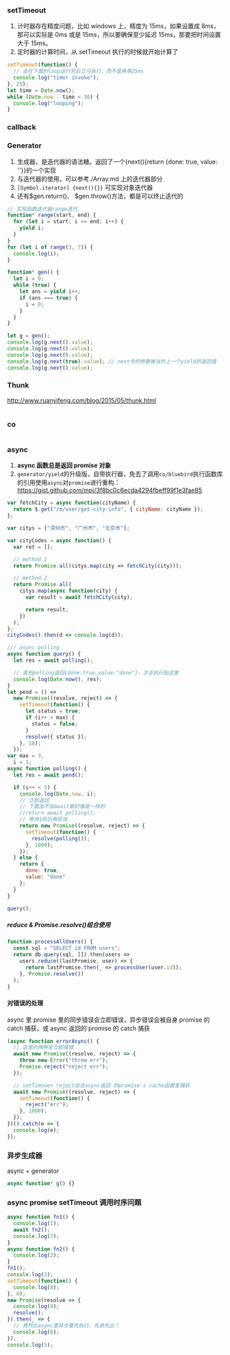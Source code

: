### setTimeout

1.  计时器存在精度问题，比如 windows 上，精度为 15ms，如果设置成 8ms，那可以实际是 0ms 或是 15ms，所以要确保至少延迟 15ms，那要把时间设置大于 15ms。
2.  定时器的计算时间，从 setTimeout 执行的时候就开始计算了

```js
setTimeout(function() {
  // 会在下面的loop运行完后立马执行，而不是再等25ms
  console.log("timer invoke");
}, 25);
let time = Date.now();
while (Date.now - time < 30) {
  console.log("looping");
}
```

### callback

### Generator

1.  生成器，是迭代器的语法糖。返回了一个{next(){return {done: true, value: ''}}的一个实现
2.  与迭代器的使用，可以参考./Array.md 上的迭代器部分
3.  `[Symbol.iterator] {next(){}}` 可实现对象迭代器
4.  还有$gen.return()、 $gen.throw()方法，都是可以终止迭代的

```js
// 实现函数迭代器range迭代
function* range(start, end) {
  for (let i = start; i <= end; i++) {
    yield i;
  }
}
for (let i of range(3, 7)) {
  console.log(i);
}

function* gen() {
  let i = 0;
  while (true) {
    let ans = yield i++;
    if (ans === true) {
      i = 0;
    }
  }
}

let g = gen();
console.log(g.next().value);
console.log(g.next().value);
console.log(g.next().value);
console.log(g.next(true).value); // next中的参数被当作上一个yield的返回值
console.log(g.next().value);
```

### Thunk

http://www.ruanyifeng.com/blog/2015/05/thunk.html

```js
```

### co

```js
```

### async

1.  **async 函数总是返回 promise 对象**
2.  `generator/yield`的升级版，自带执行器，免去了调用`co/bluebird`执行函数库的引用使用`async`对`promise`进行重构： https://gist.github.com/mpj/3f8bc0c6ecda4294fbeff99f1e3fae85

```js
var fetchCity = async function(cityName) {
  return $.get("/m/user/get-city-info", { cityName: cityName });
};

var citys = ["深圳市", "广州市", "北京市"];

var cityCodes = async function() {
  var ret = [];

  // method 1
  return Promise.all(citys.map(city => fetchCity(city)));

  // method 2
  return Promise.all(
    citys.map(async function(city) {
      var result = await fetchCity(city);

      return result;
    })
  );
};
cityCodes().then(d => console.log(d));

/// async polling
async function query() {
  let res = await polling();

  // 直到polling返回{done:true,value:"done"}，才会执行到这里
  console.log(Date.now(), res);
}
let pend = () =>
  new Promise((resolve, reject) => {
    setTimeout(function() {
      let status = true;
      if (i++ > max) {
        status = false;
      }
      resolve({ status });
    }, 10);
  });
var max = 3,
  i = 1;
async function polling() {
  let res = await pend();

  if (i++ < 3) {
    console.log(Date.now, i);
    // 立即返回
    // 下面加不加await都好像是一样的
    //return await polling();
    // 等待1秒后再轮询
    return new Promise((resolve, reject) => {
      setTimeout(function() {
        resolve(polling());
      }, 1000);
    });
  } else {
    return {
      done: true,
      value: "done"
    };
  }
}

query();
```

##### reduce & Promise.resolve()组合使用

```js
function processAllUsers() {
  const sql = "SELECT id FROM users";
  return db.query(sql, []).then(users =>
    users.reduce((lastPromise, user) => {
      return lastPromise.then(_ => processUser(user.id));
    }, Promise.resolve())
  );
}
```

#### 对错误的处理

async 里 promise 里的同步错误会立即错误，异步错误会被自身 promise 的 catch 捕获，或 async 返回的 promise 的 catch 捕获

```js
(async function errorAsync() {
  // 这里的两种会立即报错
  await new Promise((resolve, reject) => {
    throw new Error("throw err");
    Promise.reject("reject err");
  });

  // setTimoue+ reject会在async返回 的promise's cache函数里捕获
  await new Promise((resolve, reject) => {
    setTimeout(function() {
      reject("err");
    }, 1000);
  });
})().catch(e => {
  console.log(e);
});
```

### 异步生成器

async + generator

```js
async function* g() {}
```

### async promise setTimeout 调用时序问题

```js
async function fn1() {
  console.log(1);
  await fn2();
  console.log(7);
}
async function fn2() {
  console.log(2);
}
fn1();
console.log(3);
setTimeout(function() {
  console.log(8);
}, 0);
new Promise(resolve => {
  console.log(4);
  resolve();
}).then(_ => {
  // 竟然比async里异步要先执行，先进先出？
  console.log(6);
});
console.log(5);
```
